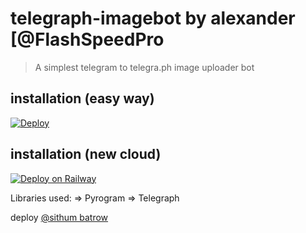 # telegraph-imagebot by alexander [@FlashSpeedPro

> A simplest telegram to telegra.ph image uploader bot

## installation (easy way)

[![Deploy](https://www.herokucdn.com/deploy/button.svg)](https://heroku.com/deploy?template=https://github.com/Randi356/telegraph-imagebot)

## installation (new cloud)

[![Deploy on Railway](https://railway.app/button.svg)](https://railway.app/new/template?template=https%3A%2F%2Fgithub.com%2Fsbatrow%2Randi356/telegraph-imagebot&envs=BOT_TOKEN%2CAPI_ID%2CAPI_HASH&optionalEnvs=BOT_TOKEN%2CAPI_ID%2CAPI_HASH&BOT_TOKENDesc=Go+%40BotFather++and+create+new+bot+and+enter+bot+token&API_IDDesc=Go+my.telegram.org+login+and+can+get+&API_HASHDesc=Go++my.telegram.org+login+and+can+get+)

Libraries used: => Pyrogram => Telegraph

deploy [@sithum batrow](https://t.me/sibatrow)
